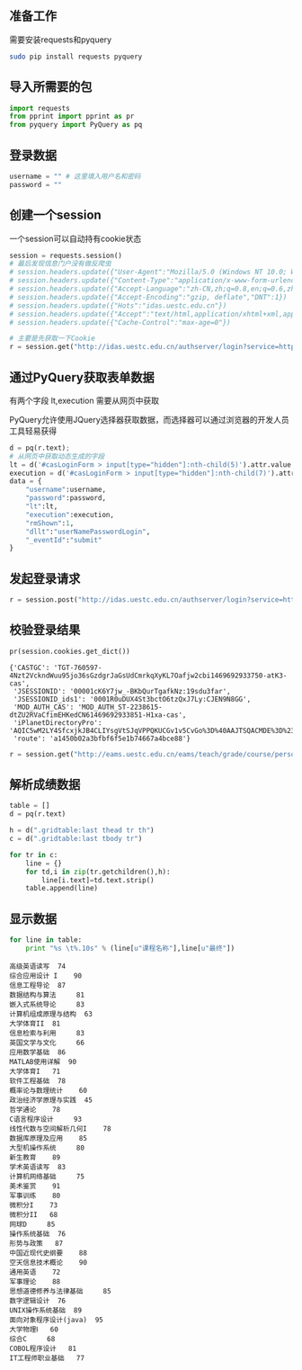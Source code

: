 
## 准备工作

需要安装requests和pyquery

```bash
sudo pip install requests pyquery
```

## 导入所需要的包


```python
import requests
from pprint import pprint as pr
from pyquery import PyQuery as pq
```

## 登录数据


```python
username = "" # 这里填入用户名和密码
password = ""
```

## 创建一个session

一个session可以自动持有cookie状态


```python
session = requests.session()
# 最后发现信息门户没有做反爬虫
# session.headers.update({"User-Agent":"Mozilla/5.0 (Windows NT 10.0; Win64; x64) AppleWebKit/537.36 (KHTML, like Gecko) Chrome/51.0.2704.106 Safari/537.36","Referer":"http://idas.uestc.edu.cn/authserver/login?service=http%3A%2F%2Fportal.uestc.edu.cn%2F","Origin":"idas.uestc.edu.cn"})
# session.headers.update({"Content-Type":"application/x-www-form-urlencoded"})
# session.headers.update({"Accept-Language":"zh-CN,zh;q=0.8,en;q=0.6,zh-TW;q=0.4"})
# session.headers.update({"Accept-Encoding":"gzip, deflate","DNT":1})
# session.headers.update({"Hots":"idas.uestc.edu.cn"})
# session.headers.update({"Accept":"text/html,application/xhtml+xml,application/xml;q=0.9,image/webp,*/*;q=0.8"})
# session.headers.update({"Cache-Control":"max-age=0"})
```


```python
# 主要是先获取一下Cookie
r = session.get("http://idas.uestc.edu.cn/authserver/login?service=http%3A%2F%2Fportal.uestc.edu.cn%2F")
```

## 通过PyQuery获取表单数据

有两个字段 lt,execution 需要从网页中获取

PyQuery允许使用JQuery选择器获取数据，而选择器可以通过浏览器的开发人员工具轻易获得


```python
d = pq(r.text);
# 从网页中获取动态生成的字段
lt = d('#casLoginForm > input[type="hidden"]:nth-child(5)').attr.value
execution = d('#casLoginForm > input[type="hidden"]:nth-child(7)').attr.value
data = {
    "username":username,
    "password":password,
    "lt":lt,
    "execution":execution,
    "rmShown":1,
    "dllt":"userNamePasswordLogin",
    "_eventId":"submit" 
}
```

## 发起登录请求


```python
r = session.post("http://idas.uestc.edu.cn/authserver/login?service=http://portal.uestc.edu.cn/index.portal",data=data)
```

## 校验登录结果


```python
pr(session.cookies.get_dict())
```

    {'CASTGC': 'TGT-760597-4Nzt2VckndWuu95jo36sGzdgrJaGsUdCmrkqXyKL7Oafjw2cbi1469692933750-atK3-cas',
     'JSESSIONID': '00001cK6Y7jw_-BKbQurTgafkNz:19sdu3far',
     'JSESSIONID_ids1': '0001R0uDUX4St3bctO6tzQxJ7Ly:CJEN9N8GG',
     'MOD_AUTH_CAS': 'MOD_AUTH_ST-2238615-dtZU2RVaCfimEHKedCN61469692933851-H1xa-cas',
     'iPlanetDirectoryPro': 'AQIC5wM2LY4SfcxjkJB4CLIYsgVtSJqVPPQKUCGv1v5CvGo%3D%40AAJTSQACMDE%3D%23',
     'route': 'a1450b02a3bfbf6f5e1b74667a4bce88'}



```python
r = session.get("http://eams.uestc.edu.cn/eams/teach/grade/course/person!historyCourseGrade.action?projectType=MAJOR");
```

## 解析成绩数据


```python
table = []
d = pq(r.text)
```


```python
h = d(".gridtable:last thead tr th")
c = d(".gridtable:last tbody tr")

for tr in c:
    line = {}
    for td,i in zip(tr.getchildren(),h):
        line[i.text]=td.text.strip()
    table.append(line)
```

## 显示数据


```python
for line in table:
    print "%s \t%.10s" % (line[u"课程名称"],line[u"最终"])
```

    高级英语读写 	74
    综合应用设计 I 	90
    信息工程导论 	87
    数据结构与算法 	81
    嵌入式系统导论 	83
    计算机组成原理与结构 	63
    大学体育II 	81
    信息检索与利用 	83
    英国文学与文化 	66
    应用数学基础 	86
    MATLAB使用详解 	90
    大学体育I 	71
    软件工程基础 	78
    概率论与数理统计 	60
    政治经济学原理与实践 	45
    哲学通论 	78
    C语言程序设计 	93
    线性代数与空间解析几何I 	78
    数据库原理及应用 	85
    大型机操作系统 	80
    新生教育 	89
    学术英语读写 	83
    计算机网络基础 	75
    美术鉴赏 	91
    军事训练 	80
    微积分I 	73
    微积分II 	68
    网球D 	85
    操作系统基础 	76
    形势与政策 	87
    中国近现代史纲要 	88
    空天信息技术概论 	90
    通用英语 	72
    军事理论 	88
    思想道德修养与法律基础 	85
    数字逻辑设计 	76
    UNIX操作系统基础 	89
    面向对象程序设计(java) 	95
    大学物理Ⅰ 	60
    综合C 	68
    COBOL程序设计 	81
    IT工程师职业基础 	77



```python

```
